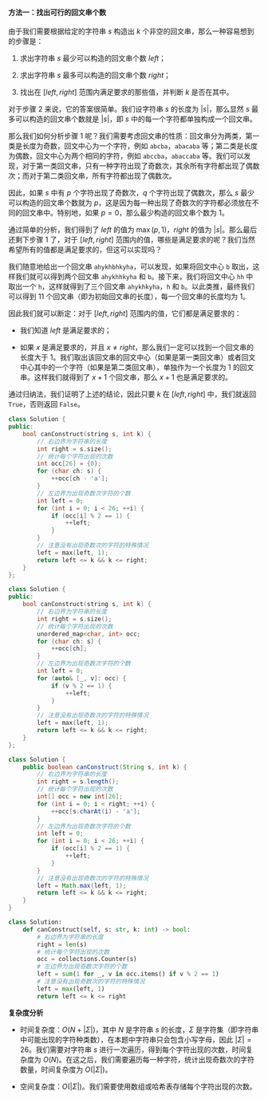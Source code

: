 #### 方法一：找出可行的回文串个数

由于我们需要根据给定的字符串 $s$ 构造出 $k$ 个非空的回文串，那么一种容易想到的步骤是：

1. 求出字符串 $s$ 最少可以构造的回文串个数 $\textit{left}$；

2. 求出字符串 $s$ 最多可以构造的回文串个数 $\textit{right}$；

3. 找出在 $[\textit{left}, \textit{right}]$ 范围内满足要求的那些值，并判断 $k$ 是否在其中。

对于步骤 2 来说，它的答案很简单。我们设字符串 $s$ 的长度为 $|s|$，那么显然 $s$ 最多可以构造的回文串个数就是 $|s|$，即 $s$ 中的每一个字符都单独构成一个回文串。

那么我们如何分析步骤 1 呢？我们需要考虑回文串的性质：回文串分为两类，第一类是长度为奇数，回文中心为一个字符，例如 $\texttt{abcba}$，$\texttt{abacaba}$ 等；第二类是长度为偶数，回文中心为两个相同的字符，例如 $\texttt{abccba}$，$\texttt{abaccaba}$ 等。我们可以发现，对于第一类回文串，只有一种字符出现了奇数次，其余所有字符都出现了偶数次；而对于第二类回文串，所有字符都出现了偶数次。

因此，如果 $s$ 中有 $p$ 个字符出现了奇数次，$q$ 个字符出现了偶数次，那么 $s$ 最少可以构造的回文串个数就为 $p$，这是因为每一种出现了奇数次的字符都必须放在不同的回文串中。特别地，如果 $p=0$，那么最少构造的回文串个数为 $1$。

通过简单的分析，我们得到了 $\textit{left}$ 的值为 $\max(p, 1)$，$\textit{right}$ 的值为 $|s|$。那么最后还剩下步骤 1 了，对于 $[\textit{left}, \textit{right}]$ 范围内的值，哪些是满足要求的呢？我们当然希望所有的值都是满足要求的，但这可以实现吗？

我们随意地给出一个回文串 $\texttt{ahykhbhkyha}$，可以发现，如果将回文中心 $\texttt{b}$ 取出，这样我们就可以得到两个回文串 $\texttt{ahykhhkyha}$ 和 $\texttt{b}$。接下来，我们将回文中心 $\texttt{hh}$ 中取出一个 $\texttt{h}$，这样就得到了三个回文串 $\texttt{ahykhkyha}$，$\texttt{h}$ 和 $\texttt{b}$。以此类推，最终我们可以得到 $11$ 个回文串（即为初始回文串的长度），每一个回文串的长度均为 $1$。

因此我们就可以断定：对于 $[\textit{left}, \textit{right}]$ 范围内的值，它们都是满足要求的：

- 我们知道 $\textit{left}$ 是满足要求的；

- 如果 $x$ 是满足要求的，并且 $x \neq \textit{right}$，那么我们一定可以找到一个回文串的长度大于 $1$。我们取出该回文串的回文中心（如果是第一类回文串）或者回文中心其中的一个字符（如果是第二类回文串），单独作为一个长度为 $1$ 的回文串。这样我们就得到了 $x + 1$ 个回文串，那么 $x + 1$ 也是满足要求的。

通过归纳法，我们证明了上述的结论，因此只要 $k$ 在 $[\textit{left}, \textit{right}]$ 中，我们就返回 $\texttt{True}$，否则返回 $\texttt{False}$。

```C++ [sol1-C++]
class Solution {
public:
    bool canConstruct(string s, int k) {
        // 右边界为字符串的长度
        int right = s.size();
        // 统计每个字符出现的次数
        int occ[26] = {0};
        for (char ch: s) {
            ++occ[ch - 'a'];
        }
        // 左边界为出现奇数次字符的个数
        int left = 0;
        for (int i = 0; i < 26; ++i) {
            if (occ[i] % 2 == 1) {
                ++left;
            }
        }
        // 注意没有出现奇数次的字符的特殊情况
        left = max(left, 1);
        return left <= k && k <= right;
    }
};
```

```C++ [sol1-C++17]
class Solution {
public:
    bool canConstruct(string s, int k) {
        // 右边界为字符串的长度
        int right = s.size();
        // 统计每个字符出现的次数
        unordered_map<char, int> occ;
        for (char ch: s) {
            ++occ[ch];
        }
        // 左边界为出现奇数次字符的个数
        int left = 0;
        for (auto& [_, v]: occ) {
            if (v % 2 == 1) {
                ++left;
            }
        }
        // 注意没有出现奇数次的字符的特殊情况
        left = max(left, 1);
        return left <= k && k <= right;
    }
};
```

```Java [sol1-Java]
class Solution {
    public boolean canConstruct(String s, int k) {
        // 右边界为字符串的长度
        int right = s.length();
        // 统计每个字符出现的次数
        int[] occ = new int[26];
        for (int i = 0; i < right; ++i) {
            ++occ[s.charAt(i) - 'a'];
        }
        // 左边界为出现奇数次字符的个数
        int left = 0;
        for (int i = 0; i < 26; ++i) {
            if (occ[i] % 2 == 1) {
                ++left;
            }
        }
        // 注意没有出现奇数次的字符的特殊情况
        left = Math.max(left, 1);
        return left <= k && k <= right;
    }
}
```

```Python [sol1-Python]
class Solution:
    def canConstruct(self, s: str, k: int) -> bool:
        # 右边界为字符串的长度
        right = len(s)
        # 统计每个字符出现的次数
        occ = collections.Counter(s)
        # 左边界为出现奇数次字符的个数
        left = sum(1 for _, v in occ.items() if v % 2 == 1)
        # 注意没有出现奇数次的字符的特殊情况
        left = max(left, 1)
        return left <= k <= right
```

**复杂度分析**

- 时间复杂度：$O(N + |\Sigma|)$，其中 $N$ 是字符串 $s$ 的长度，$\Sigma$ 是字符集（即字符串中可能出现的字符种类数），在本题中字符串只会包含小写字母，因此 $|\Sigma| = 26$。我们需要对字符串 $s$ 进行一次遍历，得到每个字符出现的次数，时间复杂度为 $O(N)$。在这之后，我们需要遍历每一种字符，统计出现奇数次的字符数量，时间复杂度为 $O(|\Sigma|)$。

- 空间复杂度：$O(|\Sigma|)$。我们需要使用数组或哈希表存储每个字符出现的次数。